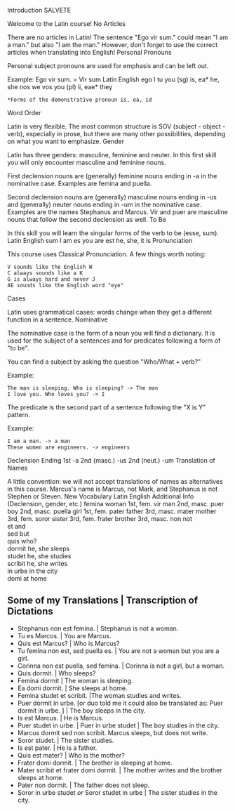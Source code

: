 Introduction
SALVETE

Welcome to the Latin course!
No Articles

There are no articles in Latin! The sentence "Ego vir sum." could mean "I am a man." but also "I am the man." However, don't forget to use the correct articles when translating into English!
Personal Pronouns

Personal subject pronouns are used for emphasis and can be left out.

Example: Ego vir sum. = Vir sum
Latin 	English
ego 	I
tu 	you (sg)
is, ea* 	he, she
nos 	we
vos 	you (pl)
ii, eae* 	they

    *Forms of the demonstrative pronoun is, ea, id

Word Order

Latin is very flexible. The most common structure is SOV (subject - object - verb), especially in prose, but there are many other possibilities, depending on what you want to emphasize.
Gender

Latin has three genders: masculine, feminine and neuter. In this first skill you will only encounter masculine and feminine nouns.

First declension nouns are (generally) feminine nouns ending in -a in the nominative case. Examples are femina and puella.

Second declension nouns are (generally) masculine nouns ending in -us and (generally) neuter nouns ending in -um in the nominative case. Examples are the names Stephanus and Marcus. Vir and puer are masculine nouns that follow the second declension as well.
To Be

In this skill you will learn the singular forms of the verb to be (esse, sum).
Latin 	English
sum 	I am
es 	you are
est 	he, she, it is
Pronunciation

This course uses Classical Pronunciation. A few things worth noting:

    V sounds like the English W
    C always sounds like a K
    G is always hard and never J
    AE sounds like the English word "eye"

Cases

Latin uses grammatical cases: words change when they get a different function in a sentence.
Nominative

The nominative case is the form of a noun you will find a dictionary. It is used for the subject of a sentences and for predicates following a form of "to be".

You can find a subject by asking the question "Who/What + verb?"

Example:

    The man is sleeping. Who is sleeping? -> The man
    I love you. Who loves you? -> I

The predicate is the second part of a sentence following the "X is Y" pattern.

Example:

    I am a man. -> a man
    These women are engineers. -> engineers

Declension 	Ending
1st 	-a
2nd (masc.) 	-us
2nd (neut.) 	-um
Translation of Names

A little convention: we will not accept translations of names as alternatives in this course. Marcus's name is Marcus, not Mark, and Stephanus is not Stephen or Steven.
New Vocabulary
Latin 	English 	Additional Info (Declension, gender, etc.)
femina 	woman 	1st, fem.
vir 	man 	2nd, masc.
puer 	boy 	2nd, masc.
puella 	girl 	1st, fem.
pater 	father 	3rd, masc.
mater 	mother 	3rd, fem.
soror 	sister 	3rd, fem.
frater 	brother 	3rd, masc.
non 	not 	
et 	and 	
sed 	but 	
quis 	who? 	
dormit 	he, she sleeps 	
studet 	he, she studies 	
scribit 	he, she writes 	
in urbe 	in the city 	
domi 	at home 	

## Some of my Translations | Transcription of Dictations 
* Stephanus non est femina. | Stephanus is not a woman. 
* Tu es Marcos. | You are Marcus. 
* Quis est Marcus?  | Who is Marcus? 
* Tu femina non est, sed puella es. | You are not a woman but you are a girl. 
* Corinna non est puella, sed femina. | Corinna is not a girl, but a woman. 
* Quis dormit. | Who sleeps?
* Femina dormit | The woman is sleeping. 
* Ea domi dormit. | She sleeps at home. 
* Femina studet et scribit. |The woman studies and writes. 
* Puer dormit in urbe. [or duo told me it could also be translated as: Puer dormit in urbe. ] | The boy sleeps in the city. 
* Is est Marcus. | He is Marcus. 
* Puer studet in urbe. | Puer in urbe studet | The boy studies in the city. 
* Marcus dormit sed non scribit. Marcus sleeps, but does not write. 
* Soror studet. | The sister studies.
* Is est pater. | He is a father. 
* Quis est mater? | Who is the mother? 
* Frater domi dormit. | The brother is sleeping at home. 
* Mater scribit et frater domi dormit. | The mother writes and the brother sleeps at home. 
* Pater non dormit. | The father does not sleep. 
* Soror in urbe studet _or_ Soror studet in urbe | The sister studies in the city. 
